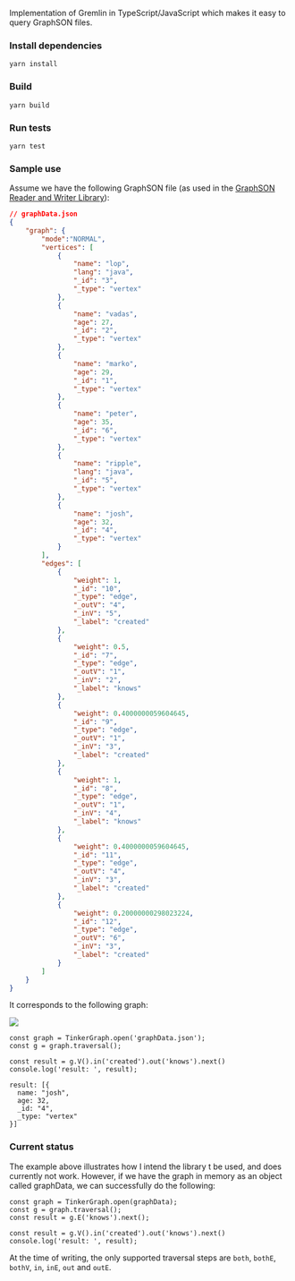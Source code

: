 Implementation of Gremlin in TypeScript/JavaScript which makes it easy to query GraphSON files.

### Install dependencies

`yarn install`

### Build

`yarn build`

### Run tests

`yarn test`

### Sample use

Assume we have the following GraphSON file (as used in the [GraphSON Reader and Writer Library](https://github.com/tinkerpop/blueprints/wiki/GraphSON-Reader-and-Writer-Library)):

```JSON
// graphData.json
{
    "graph": {
        "mode":"NORMAL",
        "vertices": [
            {
                "name": "lop",
                "lang": "java",
                "_id": "3",
                "_type": "vertex"
            },
            {
                "name": "vadas",
                "age": 27,
                "_id": "2",
                "_type": "vertex"
            },
            {
                "name": "marko",
                "age": 29,
                "_id": "1",
                "_type": "vertex"
            },
            {
                "name": "peter",
                "age": 35,
                "_id": "6",
                "_type": "vertex"
            },
            {
                "name": "ripple",
                "lang": "java",
                "_id": "5",
                "_type": "vertex"
            },
            {
                "name": "josh",
                "age": 32,
                "_id": "4",
                "_type": "vertex"
            }
        ],
        "edges": [
            {
                "weight": 1,
                "_id": "10",
                "_type": "edge",
                "_outV": "4",
                "_inV": "5",
                "_label": "created"
            },
            {
                "weight": 0.5,
                "_id": "7",
                "_type": "edge",
                "_outV": "1",
                "_inV": "2",
                "_label": "knows"
            },
            {
                "weight": 0.4000000059604645,
                "_id": "9",
                "_type": "edge",
                "_outV": "1",
                "_inV": "3",
                "_label": "created"
            },
            {
                "weight": 1,
                "_id": "8",
                "_type": "edge",
                "_outV": "1",
                "_inV": "4",
                "_label": "knows"
            },
            {
                "weight": 0.4000000059604645,
                "_id": "11",
                "_type": "edge",
                "_outV": "4",
                "_inV": "3",
                "_label": "created"
            },
            {
                "weight": 0.20000000298023224,
                "_id": "12",
                "_type": "edge",
                "_outV": "6",
                "_inV": "3",
                "_label": "created"
            }
        ]
    }
}
```

It corresponds to the following graph:

![](https://github.com/tinkerpop/blueprints/raw/master/doc/images/graph-example-1.jpg)

```
const graph = TinkerGraph.open('graphData.json');
const g = graph.traversal();

const result = g.V().in('created').out('knows').next()
console.log('result: ', result);
```

```
result: [{
  name: "josh",
  age: 32,
  _id: "4",
  _type: "vertex"
}]
```

### Current status

The example above illustrates how I intend the library t be used, and does currently not work. However, if we have the graph in memory as an object called graphData, we can successfully do the following:

```
const graph = TinkerGraph.open(graphData);
const g = graph.traversal();
const result = g.E('knows').next();

const result = g.V().in('created').out('knows').next()
console.log('result: ', result);
```

At the time of writing, the only supported traversal steps are `both`, `bothE`, `bothV`, `in`, `inE`, `out` and `outE`.
